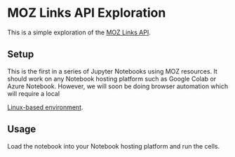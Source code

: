 # MOZ Links API Exploration

This is a simple exploration of the [MOZ Links API](https://moz.com/help/links-api). 

## Setup

This is the first in a series of Jupyter Notebooks
using MOZ resources. It should work on any Notebook hosting platform such as
Google Colab or Azure Notebook. However, we will soon be doing browser
automation which will require a local 

<a href="https://mikelev.in/drinkme">Linux-based environment</a>.

## Usage

Load the notebook into your Notebook hosting platform and run the cells. 


